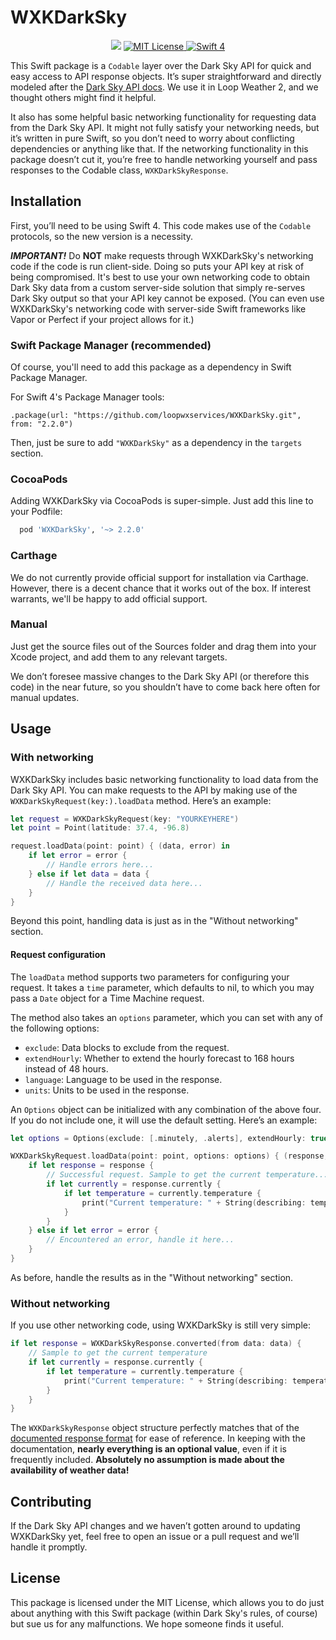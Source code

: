 # WXKDarkSky
<p align="center">
    <a href="https://travis-ci.org/loopwxservices/WXKDarkSky"><img src="https://travis-ci.org/loopwxservices/WXKDarkSky.svg?branch=master"></a>
    <a href="LICENSE">
        <img src="http://img.shields.io/badge/license-MIT-brightgreen.svg" alt="MIT License">
    </a>
    <a href="https://swift.org">
        <img src="http://img.shields.io/badge/swift-4.0-brightgreen.svg" alt="Swift 4">
    </a>
</p>

This Swift package is a `Codable` layer over the Dark Sky API for quick and easy access to API response objects. It’s super straightforward and directly modeled after the [Dark Sky API docs](https://darksky.net/dev/docs/response). We use it in Loop Weather 2, and we thought others might find it helpful.

It also has some helpful basic networking functionality for requesting data from the Dark Sky API. It might not fully satisfy your networking needs, but it’s written in pure Swift, so you don’t need to worry about conflicting dependencies or anything like that. If the networking functionality in this package doesn’t cut it, you’re free to handle networking yourself and pass responses to the Codable class, `WXKDarkSkyResponse`.

## Installation
First, you’ll need to be using Swift 4. This code makes use of the `Codable` protocols, so the new version is a necessity.

***IMPORTANT!*** Do **NOT** make requests through WXKDarkSky's networking code if the code is run client-side. Doing so puts your API key at risk of being compromised. It's best to use your own networking code to obtain Dark Sky data from a custom server-side solution that simply re-serves Dark Sky output so that your API key cannot be exposed. (You can even use WXKDarkSky's networking code with server-side Swift frameworks like Vapor or Perfect if your project allows for it.)

### Swift Package Manager (recommended)
Of course, you'll need to add this package as a dependency in Swift Package Manager.

For Swift 4's Package Manager tools:

    .package(url: "https://github.com/loopwxservices/WXKDarkSky.git", from: "2.2.0")

Then, just be sure to add `"WXKDarkSky"` as a dependency in the `targets` section.

### CocoaPods
Adding WXKDarkSky via CocoaPods is super-simple. Just add this line to your Podfile:

```ruby
  pod 'WXKDarkSky', '~> 2.2.0'
```

### Carthage
We do not currently provide official support for installation via Carthage. However, there is a decent chance that it works out of the box. If interest warrants, we'll be happy to add official support.

### Manual
Just get the source files out of the Sources folder and drag them into your Xcode project, and add them to any relevant targets.

We don’t foresee massive changes to the Dark Sky API (or therefore this code) in the near future, so you shouldn’t have to come back here often for manual updates.

## Usage
### With networking
WXKDarkSky includes basic networking functionality to load data from the Dark Sky API. You can make requests to the API by making use of the `WXKDarkSkyRequest(key:).loadData` method. Here’s an example:

```swift
let request = WXKDarkSkyRequest(key: "YOURKEYHERE")
let point = Point(latitude: 37.4, -96.8)

request.loadData(point: point) { (data, error) in
    if let error = error {
        // Handle errors here...
    } else if let data = data {
        // Handle the received data here...
    }
}
```

Beyond this point, handling data is just as in the "Without networking" section.

#### Request configuration
The `loadData` method supports two parameters for configuring your request. It takes a `time` parameter, which defaults to nil, to which you may pass a `Date` object for a Time Machine request.

The method also takes an `options` parameter, which you can set with any of the following options:

* `exclude`: Data blocks to exclude from the request.
* `extendHourly`: Whether to extend the hourly forecast to 168 hours instead of 48 hours.
* `language`: Language to be used in the response.
* `units`: Units to be used in the response.

An `Options` object can be initialized with any combination of the above four. If you do not include one, it will use the default setting. Here’s an example:
    
```swift
let options = Options(exclude: [.minutely, .alerts], extendHourly: true, language: .german, units: .si)

WXKDarkSkyRequest.loadData(point: point, options: options) { (response, error) in
    if let response = response {
        // Successful request. Sample to get the current temperature...
        if let currently = response.currently {
            if let temperature = currently.temperature {
                print("Current temperature: " + String(describing: temperature))
            }
        }
    } else if let error = error {
        // Encountered an error, handle it here...
    }
}
```

As before, handle the results as in the "Without networking" section.

### Without networking
If you use other networking code, using WXKDarkSky is still very simple:

```swift
if let response = WXKDarkSkyResponse.converted(from data: data) {
    // Sample to get the current temperature
    if let currently = response.currently {
        if let temperature = currently.temperature {
            print("Current temperature: " + String(describing: temperature))
        }
    }
}


```

The `WXKDarkSkyResponse` object structure perfectly matches that of the [documented response format](https://darksky.net/dev/docs/response) for ease of reference. In keeping with the documentation, **nearly everything is an optional value**, even if it is frequently included. **Absolutely no assumption is made about the availability of weather data!**

## Contributing
If the Dark Sky API changes and we haven’t gotten around to updating WXKDarkSky yet, feel free to open an issue or a pull request and we’ll handle it promptly.

## License
This package is licensed under the MIT License, which allows you to do just about anything with this Swift package (within Dark Sky's rules, of course) but sue us for any malfunctions. We hope someone finds it useful.
